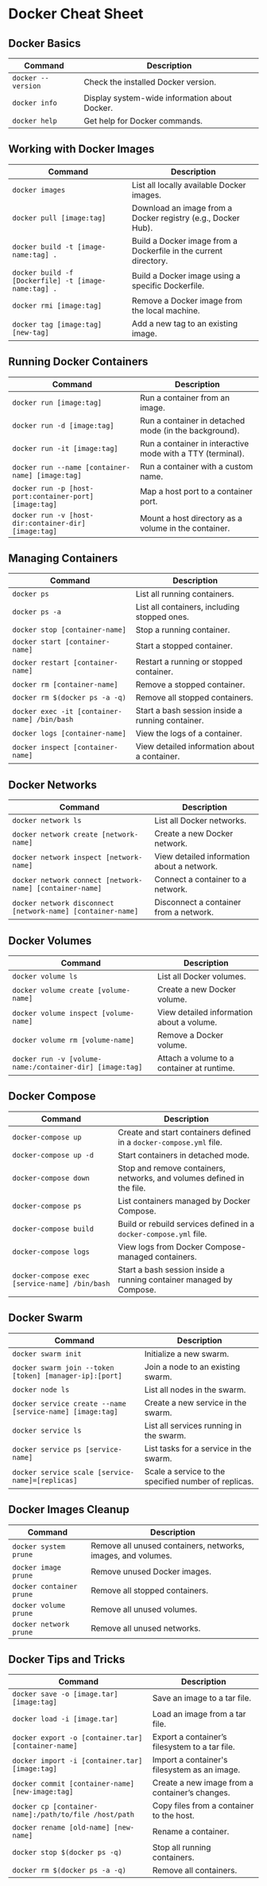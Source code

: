 # Docker Cheat Sheet

## Docker Basics

| **Command**                    | **Description**                                                    |
|--------------------------------|--------------------------------------------------------------------|
| `docker --version`             | Check the installed Docker version.                                |
| `docker info`                  | Display system-wide information about Docker.                      |
| `docker help`                  | Get help for Docker commands.                                      |

## Working with Docker Images

| **Command**                     | **Description**                                                    |
|---------------------------------|--------------------------------------------------------------------|
| `docker images`                 | List all locally available Docker images.                          |
| `docker pull [image:tag]`       | Download an image from a Docker registry (e.g., Docker Hub).       |
| `docker build -t [image-name:tag] .` | Build a Docker image from a Dockerfile in the current directory. |
| `docker build -f [Dockerfile] -t [image-name:tag] .` | Build a Docker image using a specific Dockerfile. |
| `docker rmi [image:tag]`        | Remove a Docker image from the local machine.                      |
| `docker tag [image:tag] [new-tag]` | Add a new tag to an existing image.                            |

## Running Docker Containers

| **Command**                     | **Description**                                                    |
|---------------------------------|--------------------------------------------------------------------|
| `docker run [image:tag]`        | Run a container from an image.                                     |
| `docker run -d [image:tag]`     | Run a container in detached mode (in the background).              |
| `docker run -it [image:tag]`    | Run a container in interactive mode with a TTY (terminal).         |
| `docker run --name [container-name] [image:tag]` | Run a container with a custom name.                     |
| `docker run -p [host-port:container-port] [image:tag]` | Map a host port to a container port.           |
| `docker run -v [host-dir:container-dir] [image:tag]` | Mount a host directory as a volume in the container. |

## Managing Containers

| **Command**                     | **Description**                                                    |
|---------------------------------|--------------------------------------------------------------------|
| `docker ps`                     | List all running containers.                                       |
| `docker ps -a`                  | List all containers, including stopped ones.                       |
| `docker stop [container-name]`  | Stop a running container.                                          |
| `docker start [container-name]` | Start a stopped container.                                         |
| `docker restart [container-name]` | Restart a running or stopped container.                          |
| `docker rm [container-name]`    | Remove a stopped container.                                        |
| `docker rm $(docker ps -a -q)`  | Remove all stopped containers.                                     |
| `docker exec -it [container-name] /bin/bash` | Start a bash session inside a running container.         |
| `docker logs [container-name]`  | View the logs of a container.                                      |
| `docker inspect [container-name]` | View detailed information about a container.                     |

## Docker Networks

| **Command**                     | **Description**                                                    |
|---------------------------------|--------------------------------------------------------------------|
| `docker network ls`             | List all Docker networks.                                          |
| `docker network create [network-name]` | Create a new Docker network.                                |
| `docker network inspect [network-name]` | View detailed information about a network.                  |
| `docker network connect [network-name] [container-name]` | Connect a container to a network.       |
| `docker network disconnect [network-name] [container-name]` | Disconnect a container from a network. |

## Docker Volumes

| **Command**                     | **Description**                                                    |
|---------------------------------|--------------------------------------------------------------------|
| `docker volume ls`              | List all Docker volumes.                                           |
| `docker volume create [volume-name]` | Create a new Docker volume.                                   |
| `docker volume inspect [volume-name]` | View detailed information about a volume.                   |
| `docker volume rm [volume-name]` | Remove a Docker volume.                                           |
| `docker run -v [volume-name:/container-dir] [image:tag]` | Attach a volume to a container at runtime. |

## Docker Compose

| **Command**                     | **Description**                                                    |
|---------------------------------|--------------------------------------------------------------------|
| `docker-compose up`             | Create and start containers defined in a `docker-compose.yml` file.|
| `docker-compose up -d`          | Start containers in detached mode.                                 |
| `docker-compose down`           | Stop and remove containers, networks, and volumes defined in the file. |
| `docker-compose ps`             | List containers managed by Docker Compose.                         |
| `docker-compose build`          | Build or rebuild services defined in a `docker-compose.yml` file.  |
| `docker-compose logs`           | View logs from Docker Compose-managed containers.                  |
| `docker-compose exec [service-name] /bin/bash` | Start a bash session inside a running container managed by Compose. |

## Docker Swarm

| **Command**                     | **Description**                                                    |
|---------------------------------|--------------------------------------------------------------------|
| `docker swarm init`             | Initialize a new swarm.                                            |
| `docker swarm join --token [token] [manager-ip]:[port]` | Join a node to an existing swarm.         |
| `docker node ls`                | List all nodes in the swarm.                                       |
| `docker service create --name [service-name] [image:tag]` | Create a new service in the swarm.        |
| `docker service ls`             | List all services running in the swarm.                            |
| `docker service ps [service-name]` | List tasks for a service in the swarm.                         |
| `docker service scale [service-name]=[replicas]` | Scale a service to the specified number of replicas. |

## Docker Images Cleanup

| **Command**                     | **Description**                                                    |
|---------------------------------|--------------------------------------------------------------------|
| `docker system prune`           | Remove all unused containers, networks, images, and volumes.       |
| `docker image prune`            | Remove unused Docker images.                                       |
| `docker container prune`        | Remove all stopped containers.                                     |
| `docker volume prune`           | Remove all unused volumes.                                         |
| `docker network prune`          | Remove all unused networks.                                        |

## Docker Tips and Tricks

| **Command**                     | **Description**                                                    |
|---------------------------------|--------------------------------------------------------------------|
| `docker save -o [image.tar] [image:tag]` | Save an image to a tar file.                               |
| `docker load -i [image.tar]`    | Load an image from a tar file.                                   |
| `docker export -o [container.tar] [container-name]` | Export a container’s filesystem to a tar file. |
| `docker import -i [container.tar] [image:tag]` | Import a container's filesystem as an image.            |
| `docker commit [container-name] [new-image:tag]` | Create a new image from a container’s changes.          |
| `docker cp [container-name]:/path/to/file /host/path` | Copy files from a container to the host.           |
| `docker rename [old-name] [new-name]` | Rename a container.                                           |
| `docker stop $(docker ps -q)`   | Stop all running containers.                                      |
| `docker rm $(docker ps -a -q)`  | Remove all containers.                                            |
